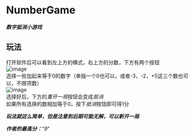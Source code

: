 # NumberGame
***数字抵消小游戏***
## 玩法
打开软件后可以看到左上方的横式，右上方的分数，下方有两个按钮  
![image](https://user-images.githubusercontent.com/89760671/195763042-fe81700b-4ce2-4aa8-8ecb-f567848c489a.png)  
选择一些加起来等于0的数字（单独一个0也可以，或者-3，-2，+5这三个数也可以，不限项数）  
![image](https://user-images.githubusercontent.com/89760671/195763779-8c71f960-f955-4138-ba3b-902225ac2d3a.png)  
选择好后，下方的*重开一局*按钮会变成*抵消*  
如果所有选择的数相加等于0，按下*抵消*按钮即可得1分  
  
***玩法就这么简单，但是注意到后期可能无解，可以新开一局***  
  
***作者的最高分：***“*9*”
